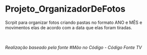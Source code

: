 # Projeto_OrganizadorDeFotos
Scrpit para organizar fotos criando pastas no formato ANO e MÊS e movimentos elas de acordo com a data que elas foram tiradas.


<br><br>
<i>Realização baseado pela fonte #Mão no Código - Código Fonte TV</i>
